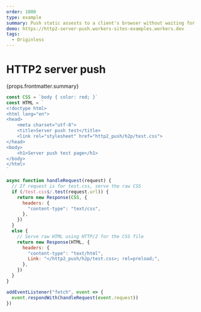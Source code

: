 ```yaml
---
order: 1000
type: example
summary: Push static assests to a client's browser without waiting for HTML to render.
demo: https://http2-server-push.workers-sites-examples.workers.dev
tags:
  - Originless
---
```


# HTTP2 server push

<ContentColumn>
  <p>{props.frontmatter.summary}</p>
</ContentColumn>

```js
const CSS = `body { color: red; }`
const HTML = `
<!doctype html>
<html lang="en">
<head>
    <meta charset="utf-8">
    <title>Server push test</title>
    <link rel="stylesheet" href="http2_push/h2p/test.css">
</head>
<body>
    <h1>Server push test page</h1>
</body>
</html>
`

async function handleRequest(request) {
  // If request is for test.css, serve the raw CSS
  if (/test.css$/.test(request.url)) {
    return new Response(CSS, {
      headers: {
        "content-type": "text/css",
      },
    })
  }
  else {
    // Serve raw HTML using HTTP/2 for the CSS file
    return new Response(HTML, {
      headers: {
        "content-type": "text/html",
        Link: "</http2_push/h2p/test.css>; rel=preload;",
      },
    })
  }
}

addEventListener("fetch", event => {
  event.respondWith(handleRequest(event.request))
})
```

<!-- ## Demo

<p><a href={props.frontmatter.demo}>Open demo</a></p>

<Demo src={props.frontmatter.demo} title={props.frontmatter.summary} height="150"/> -->
